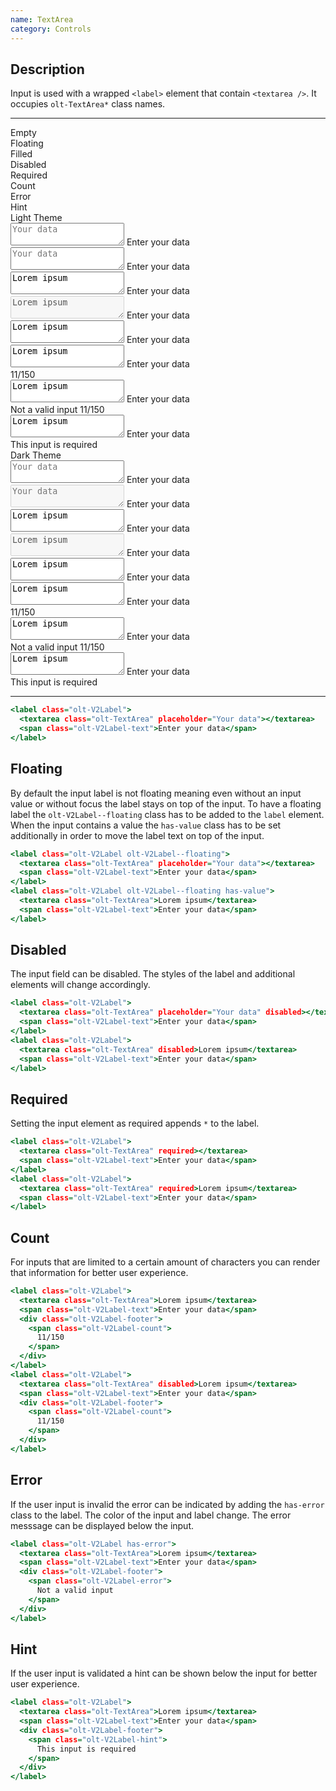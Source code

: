 ```yaml
---
name: TextArea
category: Controls
---
```


## Description

Input is used with a wrapped `<label>` element that contain
`<textarea />`. It occupies `olt-TextArea*` class names.

---

<div class="olt-Grid olt-u-marginTop4 olt-u-marginBottom6">
  <div class="olt-Grid-item olt-Grid-item--3">
    <div class="demo-textarea-spacer"></div>
    <div>
      <div class="demo-textarea-label">
        Empty
      </div>
      <div class="demo-textarea-label">
        Floating
      </div>
      <div class="demo-textarea-label">
        Filled
      </div>
      <div class="demo-textarea-label">
        Disabled
      </div>
      <div class="demo-textarea-label">
        Required
      </div>
      <div class="demo-textarea-label">
        Count
      </div>
      <div class="demo-textarea-label">
        Error
      </div>
      <div class="demo-textarea-label">
        Hint
      </div>
    </div>
  </div>
  <div class="olt-Grid-item olt-Grid-item--9">
    <div class="olt-Grid">
      <div class="olt-Grid-item olt-Grid-item--5">
        <div class="demo-title">Light Theme</div>
        <div class="demo-subtitle-small"></div>
        <div class="olt-Card">
          <div class="olt-Card-content">
            <div class="demo-textarea-content">
              <label class="olt-V2Label">
                <textarea class="olt-TextArea" placeholder="Your data"></textarea>
                <span class="olt-V2Label-text">Enter your data</span>
              </label>
            </div>
            <div class="demo-textarea-content">
              <label class="olt-V2Label olt-V2Label--floating">
                <textarea class="olt-TextArea" placeholder="Your data"></textarea>
                <span class="olt-V2Label-text">Enter your data</span>
              </label>
            </div>
            <div class="demo-textarea-content">
              <label class="olt-V2Label">
                <textarea class="olt-TextArea">Lorem ipsum</textarea>
                <span class="olt-V2Label-text">Enter your data</span>
              </label>
            </div>
            <div class="demo-textarea-content">
              <label class="olt-V2Label">
                <textarea class="olt-TextArea" disabled>Lorem ipsum</textarea>
                <span class="olt-V2Label-text">Enter your data</span>
              </label>
            </div>
            <div class="demo-textarea-content">
              <label class="olt-V2Label">
                <textarea class="olt-TextArea" required>Lorem ipsum</textarea>
                <span class="olt-V2Label-text">Enter your data</span>
              </label>
            </div>
            <div class="demo-textarea-content">
              <label class="olt-V2Label">
                <textarea class="olt-TextArea">Lorem ipsum</textarea>
                <span class="olt-V2Label-text">Enter your data</span>
                <div class="olt-V2Label-footer">
                  <span class="olt-V2Label-count">
                    11/150
                  </span>
                </div>
              </label>
            </div>
            <div class="demo-textarea-content">
              <label class="olt-V2Label has-error">
                <textarea class="olt-TextArea">Lorem ipsum</textarea>
                <span class="olt-V2Label-text">Enter your data</span>
                <div class="olt-V2Label-footer">
                  <span class="olt-V2Label-error">
                    Not a valid input
                  </span>
                  <span class="olt-V2Label-count">
                    11/150
                  </span>
                </div>
              </label>
            </div>
            <div class="demo-textarea-content">
              <label class="olt-V2Label">
                <textarea class="olt-TextArea">Lorem ipsum</textarea>
                <span class="olt-V2Label-text">Enter your data</span>
                <div class="olt-V2Label-footer">
                  <span class="olt-V2Label-hint">
                    This input is required
                  </span>
                </div>
              </label>
            </div>
          </div>
        </div>
      </div>
      <div class="olt-Grid-item olt-Grid-item--5">
        <div class="demo-title">Dark Theme</div>
        <div class="demo-subtitle-small"></div>
        <div class="olt-Card olt-Card--dark olt-Theme-dark">
          <div class="olt-Card-content">
            <div class="demo-textarea-content">
              <label class="olt-V2Label">
                <textarea class="olt-TextArea" placeholder="Your data"></textarea>
                <span class="olt-V2Label-text">Enter your data</span>
              </label>
            </div>
            <div class="demo-textarea-content">
              <label class="olt-V2Label olt-V2Label--floating">
                <textarea class="olt-TextArea" placeholder="Your data" disabled></textarea>
                <span class="olt-V2Label-text">Enter your data</span>
              </label>
            </div>
            <div class="demo-textarea-content">
              <label class="olt-V2Label">
                <textarea class="olt-TextArea">Lorem ipsum</textarea>
                <span class="olt-V2Label-text">Enter your data</span>
              </label>
            </div>
            <div class="demo-textarea-content">
              <label class="olt-V2Label">
                <textarea class="olt-TextArea" disabled>Lorem ipsum</textarea>
                <span class="olt-V2Label-text">Enter your data</span>
              </label>
            </div>
            <div class="demo-textarea-content">
              <label class="olt-V2Label">
                <textarea class="olt-TextArea" required>Lorem ipsum</textarea>
                <span class="olt-V2Label-text">Enter your data</span>
              </label>
            </div>
            <div class="demo-textarea-content">
              <label class="olt-V2Label">
                <textarea class="olt-TextArea">Lorem ipsum</textarea>
                <span class="olt-V2Label-text">Enter your data</span>
                <div class="olt-V2Label-footer">
                  <span class="olt-V2Label-count">
                    11/150
                  </span>
                </div>
              </label>
            </div>
            <div class="demo-textarea-content">
              <label class="olt-V2Label has-error">
                <textarea class="olt-TextArea">Lorem ipsum</textarea>
                <span class="olt-V2Label-text">Enter your data</span>
                <div class="olt-V2Label-footer">
                  <span class="olt-V2Label-error">
                    Not a valid input
                  </span>
                  <span class="olt-V2Label-count">
                    11/150
                  </span>
                </div>
              </label>
            </div>
            <div class="demo-textarea-content">
              <label class="olt-V2Label">
                <textarea class="olt-TextArea">Lorem ipsum</textarea>
                <span class="olt-V2Label-text">Enter your data</span>
                <div class="olt-V2Label-footer">
                  <span class="olt-V2Label-hint">
                    This input is required
                  </span>
                </div>
              </label>
            </div>
          </div>
        </div>
      </div>
    </div>
  </div>
</div>

---

```example.html
<label class="olt-V2Label">
  <textarea class="olt-TextArea" placeholder="Your data"></textarea>
  <span class="olt-V2Label-text">Enter your data</span>
</label>
```

## Floating

By default the input label is not floating meaning even without an
input value or without focus the label stays on top of the input.
To have a floating label the `olt-V2Label--floating` class has to
be added to the `label` element. When the input contains a value
the `has-value` class has to be set additionally in order to move
the label text on top of the input.

```floating.html
<label class="olt-V2Label olt-V2Label--floating">
  <textarea class="olt-TextArea" placeholder="Your data"></textarea>
  <span class="olt-V2Label-text">Enter your data</span>
</label>
<label class="olt-V2Label olt-V2Label--floating has-value">
  <textarea class="olt-TextArea">Lorem ipsum</textarea>
  <span class="olt-V2Label-text">Enter your data</span>
</label>
```

## Disabled

The input field can be disabled. The styles of the label
and additional elements will change accordingly.

```disabled.html
<label class="olt-V2Label">
  <textarea class="olt-TextArea" placeholder="Your data" disabled></textarea>
  <span class="olt-V2Label-text">Enter your data</span>
</label>
<label class="olt-V2Label">
  <textarea class="olt-TextArea" disabled>Lorem ipsum</textarea>
  <span class="olt-V2Label-text">Enter your data</span>
</label>
```

## Required

Setting the input element as required appends `*` to the label.

```required.html
<label class="olt-V2Label">
  <textarea class="olt-TextArea" required></textarea>
  <span class="olt-V2Label-text">Enter your data</span>
</label>
<label class="olt-V2Label">
  <textarea class="olt-TextArea" required>Lorem ipsum</textarea>
  <span class="olt-V2Label-text">Enter your data</span>
</label>
```

## Count

For inputs that are limited to a certain amount of characters
you can render that information for better user experience.

```count.html
<label class="olt-V2Label">
  <textarea class="olt-TextArea">Lorem ipsum</textarea>
  <span class="olt-V2Label-text">Enter your data</span>
  <div class="olt-V2Label-footer">
    <span class="olt-V2Label-count">
      11/150
    </span>
  </div>
</label>
<label class="olt-V2Label">
  <textarea class="olt-TextArea" disabled>Lorem ipsum</textarea>
  <span class="olt-V2Label-text">Enter your data</span>
  <div class="olt-V2Label-footer">
    <span class="olt-V2Label-count">
      11/150
    </span>
  </div>
</label>
```

## Error

If the user input is invalid the error can be indicated by adding
the `has-error` class to the label. The color of the input and label
change. The error messsage can be displayed below the input.

```error.html
<label class="olt-V2Label has-error">
  <textarea class="olt-TextArea">Lorem ipsum</textarea>
  <span class="olt-V2Label-text">Enter your data</span>
  <div class="olt-V2Label-footer">
    <span class="olt-V2Label-error">
      Not a valid input
    </span>
  </div>
</label>
```

## Hint

If the user input is validated a hint can be shown below the input
for better user experience.

```hint.html
<label class="olt-V2Label">
  <textarea class="olt-TextArea">Lorem ipsum</textarea>
  <span class="olt-V2Label-text">Enter your data</span>
  <div class="olt-V2Label-footer">
    <span class="olt-V2Label-hint">
      This input is required
    </span>
  </div>
</label>
```
